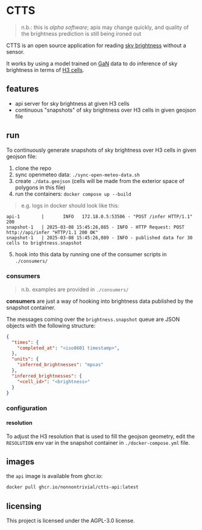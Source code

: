 # CTTS

> n.b.: this is _alpha software_; apis may change quickly, and quality of the brightness prediction is still being ironed out

CTTS is an open source application for reading [sky brightness](https://en.wikipedia.org/wiki/Sky_brightness) without a sensor.

It works by using a model trained on [GaN](https://globeatnight.org/maps-data/) data to do inference of sky brightness in terms of [H3 cells](https://h3geo.org).

## features

- api server for sky brightness at given H3 cells
- continuous "snapshots" of sky brightness over H3 cells in given geojson file

## run

To continuously generate snapshots of sky brightness over H3 cells in given geojson file:

1. clone the repo
2. sync openmeteo data: `./sync-open-meteo-data.sh`
3. create `./data.geojson` (cells will be made from the exterior space of polygons in this file)
4. run the containers: `docker compose up --build`

> e.g. logs in docker should look like this:

```log
api-1        |       INFO   172.18.0.5:53506 - "POST /infer HTTP/1.1" 200
snapshot-1   | 2025-03-08 15:45:26,085 - INFO - HTTP Request: POST http://api/infer "HTTP/1.1 200 OK"
snapshot-1   | 2025-03-08 15:45:26,089 - INFO - published data for 30 cells to brightness.snapshot
```

5. hook into this data by running one of the consumer scripts in `./consumers/`

### consumers

> n.b. examples are provided in `./consumers/`

**consumers** are just a way of hooking into brightness data published by the snapshot container.

The messages coming over the `brightness.snapshot` queue are JSON objects with the following structure:

```json
{
  "times": {
    "completed_at": "<iso8601 timestamp>",
  },
  "units": {
    "inferred_brightnesses": "mpsas"
  },
  "inferred_brightnesses": {
    "<cell_id>": "<brightness>"
  }
}
```

### configuration

#### resolution

To adjust the H3 resolution that is used to fill the geojson geometry, edit the `RESOLUTION` env var in
the snapshot container in `./docker-compose.yml` file.

## images

the `api` image is available from ghcr.io:

```sh
docker pull ghcr.io/nonnontrivial/ctts-api:latest

```

## licensing

This project is licensed under the AGPL-3.0 license.
